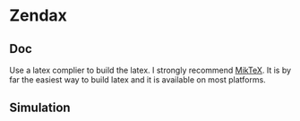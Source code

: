 # Zendax

## Doc

Use a latex complier to build the latex. I strongly recommend [MikTeX](https://miktex.org/). It is by far the easiest way to build latex and it is available on most platforms.

## Simulation

